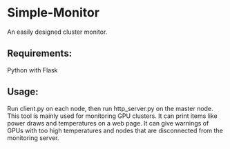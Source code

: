 # Simple-Monitor
An easily designed cluster monitor.
## Requirements: 
Python with Flask
## Usage:
Run client.py on each node, then run http_server.py on the master node.
This tool is mainly used for monitoring GPU clusters. It can print items like power draws and temperatures on a web page. It can give warnings of GPUs with too high temperatures and nodes that are disconnected from the monitoring server. 
